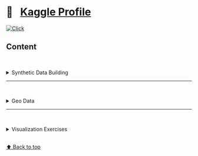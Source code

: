 # &#x1F4D1; &nbsp; [Kaggle Profile](https://www.kaggle.com/olgabelitskaya)

[![Click](https://olgabelitskaya.github.io/badge_awesome.svg)](https://olgabelitskaya.github.io/README.html)

## Content

<br/><details><summary>Synthetic Data Building</summary>
    
* [📓 Artificial Images](https://www.kaggle.com/olgabelitskaya/artificial-images)


* [📓 Synthetic Data](https://www.kaggle.com/olgabelitskaya/synthetic-data)


* [📓 Synthetic Data 2](https://www.kaggle.com/olgabelitskaya/synthetic-data-2)


* [📓 Synthetic Data 3](https://www.kaggle.com/olgabelitskaya/synthetic-data-3)

<br/></details>

---

<br/><details><summary>Geo Data</summary>

* [📓 External GeoData](https://www.kaggle.com/olgabelitskaya/external-geodata)


* [📓 GeoData Exploring](https://www.kaggle.com/olgabelitskaya/geodata-exploring)

<br/></details>

---

<br/><details><summary>Visualization Exercises</summary>

* [📓 Plotting Exercises](https://www.kaggle.com/olgabelitskaya/plotting-exercises)


* [📓 Plotting Exercises 2](https://www.kaggle.com/olgabelitskaya/plotting-exercises-2)


* [📓 Plotting Exercises 3](https://www.kaggle.com/olgabelitskaya/plotting-exercises-3)


* [📓 Plotting Exercises R](https://www.kaggle.com/olgabelitskaya/plotting-exercises-r)


* [📓 Plotting Exercises R 2](https://www.kaggle.com/olgabelitskaya/plotting-exercises-r-2)


* [📓 Plotting Exercises R 3](https://www.kaggle.com/olgabelitskaya/plotting-exercises-r-3)


* [📓 Coordinates](https://www.kaggle.com/olgabelitskaya/coordinates)


* [📓 Charts RJS](https://www.kaggle.com/olgabelitskaya/charts-rjs)


* [📓 Plotly PyJs](https://www.kaggle.com/olgabelitskaya/plotly-pyjs)


* [📓 Lightning Practice](https://www.kaggle.com/olgabelitskaya/lightning-practice)

<br/></details>


<br>[⬆ Back to top](#Content)